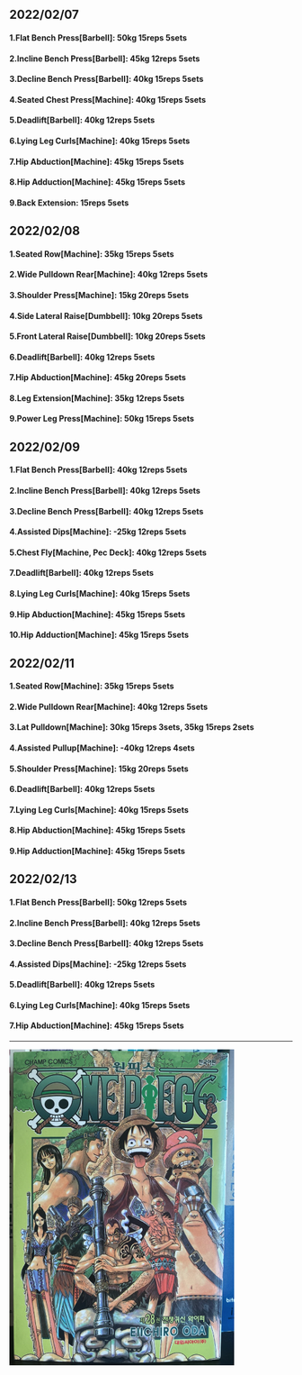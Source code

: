 ## 2022/02/07
#### 1.Flat Bench Press\[Barbell\]: 50kg 15reps 5sets 
#### 2.Incline Bench Press\[Barbell\]: 45kg 12reps 5sets 
#### 3.Decline Bench Press\[Barbell\]: 40kg 15reps 5sets
#### 4.Seated Chest Press\[Machine\]: 40kg 15reps 5sets
#### 5.Deadlift\[Barbell\]: 40kg 12reps 5sets
#### 6.Lying Leg Curls\[Machine\]: 40kg 15reps 5sets
#### 7.Hip Abduction\[Machine\]: 45kg 15reps 5sets
#### 8.Hip Adduction\[Machine\]: 45kg 15reps 5sets
#### 9.Back Extension: 15reps 5sets

## 2022/02/08
#### 1.Seated Row\[Machine]: 35kg 15reps 5sets
#### 2.Wide Pulldown Rear\[Machine\]: 40kg 12reps 5sets
#### 3.Shoulder Press\[Machine\]: 15kg 20reps 5sets
#### 4.Side Lateral Raise\[Dumbbell\]: 10kg 20reps 5sets
#### 5.Front Lateral Raise\[Dumbbell\]: 10kg 20reps 5sets
#### 6.Deadlift\[Barbell\]: 40kg 12reps 5sets
#### 7.Hip Abduction\[Machine\]: 45kg 20reps 5sets
#### 8.Leg Extension\[Machine]: 35kg 12reps 5sets
#### 9.Power Leg Press\[Machine\]: 50kg 15reps 5sets

## 2022/02/09
#### 1.Flat Bench Press\[Barbell\]: 40kg 12reps 5sets 
#### 2.Incline Bench Press\[Barbell\]: 40kg 12reps 5sets 
#### 3.Decline Bench Press\[Barbell\]: 40kg 12reps 5sets
#### 4.Assisted Dips\[Machine\]: -25kg 12reps 5sets
#### 5.Chest Fly\[Machine, Pec Deck\]: 40kg 12reps 5sets
#### 7.Deadlift\[Barbell\]: 40kg 12reps 5sets
#### 8.Lying Leg Curls\[Machine\]: 40kg 15reps 5sets
#### 9.Hip Abduction\[Machine\]: 45kg 15reps 5sets
#### 10.Hip Adduction\[Machine\]: 45kg 15reps 5sets

## 2022/02/11
#### 1.Seated Row\[Machine]: 35kg 15reps 5sets
#### 2.Wide Pulldown Rear\[Machine\]: 40kg 12reps 5sets
#### 3.Lat Pulldown\[Machine\]: 30kg 15reps 3sets, 35kg 15reps 2sets
#### 4.Assisted Pullup\[Machine\]: -40kg 12reps 4sets
#### 5.Shoulder Press\[Machine\]: 15kg 20reps 5sets
#### 6.Deadlift\[Barbell\]: 40kg 12reps 5sets
#### 7.Lying Leg Curls\[Machine\]: 40kg 15reps 5sets
#### 8.Hip Abduction\[Machine\]: 45kg 15reps 5sets
#### 9.Hip Adduction\[Machine\]: 45kg 15reps 5sets

## 2022/02/13
#### 1.Flat Bench Press\[Barbell\]: 50kg 12reps 5sets 
#### 2.Incline Bench Press\[Barbell\]: 40kg 12reps 5sets 
#### 3.Decline Bench Press\[Barbell\]: 40kg 12reps 5sets
#### 4.Assisted Dips\[Machine\]: -25kg 12reps 5sets
#### 5.Deadlift\[Barbell\]: 40kg 12reps 5sets
#### 6.Lying Leg Curls\[Machine\]: 40kg 15reps 5sets
#### 7.Hip Abduction\[Machine\]: 45kg 15reps 5sets

---

<img src='./_resources/__028.png' width='400px' />
